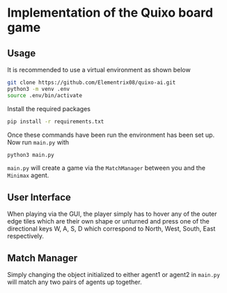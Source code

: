 # Implementation of the Quixo board game
## Usage
It is recommended to use a virtual environment as shown below
```bash
git clone https://github.com/Elementrix08/quixo-ai.git
python3 -m venv .env
source .env/bin/activate
```
Install the required packages
```bash
pip install -r requirements.txt
```

Once these commands have been run the environment has been set up. Now run `main.py` with 
```python
python3 main.py
```
`main.py` will create a game via the `MatchManager` between you and the `Minimax` agent.

## User Interface
When playing via the GUI, the player simply has to hover any of the outer edge tiles which are their own shape or unturned and press one of the directional keys W, A, S, D which correspond to North, West, South, East respectively.

## Match Manager
Simply changing the object initialized to either agent1 or agent2 in `main.py` will match any two pairs of agents up together.
